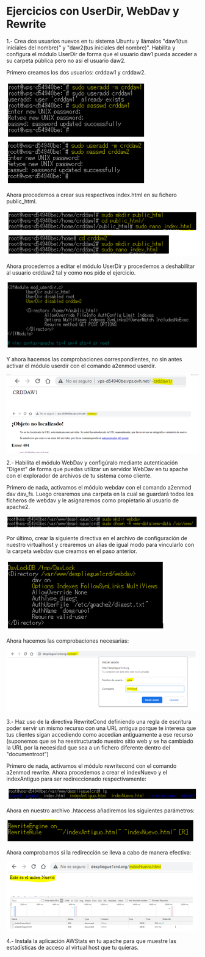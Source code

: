# Ejercicios con UserDir, WebDav y Rewrite

1.- Crea dos usuarios nuevos en tu sistema Ubuntu y llámalos "daw1(tus iniciales del nombre)" y "daw2(tus iniciales del nombre)". Habilita y configura el módulo UserDir de forma que el usuario daw1 pueda acceder a su carpeta pública pero no así el usuario daw2.


Primero creamos los dos usuarios: crddaw1 y crddaw2.

![](./img-1.PNG)


Ahora procedemos a crear sus respectivos index.html en su fichero public_html.


![](./img-2.PNG)

Ahora procedemos a editar el módulo UserDir y procedemos a deshabilitar al usuario crddaw2 tal y como nos pide el ejercicio.


![](./img-3.PNG)


Y ahora hacemos las comprobaciones correspondientes, no sin antes activar el módulo userdir con el comando a2enmod userdir.


![](./img-4.PNG)

2.- Habilita el módulo WebDav y configúralo mediante autenticación "Digest" de forma que puedas utilizar un servidor WebDav en tu apache con el explorador de archivos de tu sistema como cliente.


Primero de nada, activamos el módulo webdav con el comando a2enmod dav dav_fs. Luego crearemos una carpeta en la cual se guardará todos los ficheros de webdav y le asignaremos como propietario al usuario de apache2.


![](./img-5.PNG)


Por último, crear la siguiente directiva en el archivo de configuración de nuestro virtualhost y crearemos un alias de igual modo para vincularlo con la carpeta webdav que creamos en el paso anterior.

![](./img-6.PNG)


Ahora hacemos las comprobaciones necesarias:


![](./img-7.PNG)



3.- Haz uso de la directiva RewriteCond definiendo una regla de escritura poder servir un mismo recurso con una URL antigua porque te interesa que tus clientes sigan accediendo como accedían antiguamente a ese recurso (suponemos que se ha reestructurado nuestro sitio web y se ha cambiado la URL por la necesidad que sea a un fichero diferente dentro del "documentroot")


Primero de nada, activamos el módulo rewritecond con el comando a2enmod rewrite. Ahora procedemos a crear el indexNuevo y el indexAntiguo para ser redireccionado respectivamente:


![](./img-8.PNG)


Ahora en nuestro archivo .htaccess añadiremos los siguientes parámetros:


![](./img-9.PNG)


Ahora comprobamos si la redirección se lleva a cabo de manera efectiva:


![](./img-10.PNG)


4.- Instala la aplicación AWStats en tu apache para que muestre las estadísticas de acceso al virtual host que tu quieras.
